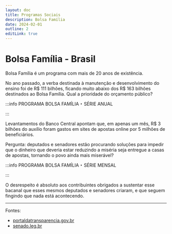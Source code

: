 ```yaml
---
layout: doc
title: Programas Sociais
description: Bolsa Família
date: 2024-02-01
outline: 2
editLink: true
---
```


<script setup>
import BolsaFamiliaBrasilMensal from '../components/BolsaFamiliaBrasilMensal.vue';
import BolsaFamiliaBrasilAnual from '../components/BolsaFamiliaBrasilAnual.vue';
</script>

# Bolsa Família - Brasil

Bolsa Família é um programa com mais de 20 anos de existência.

No ano passado, a verba destinada à manutenção e desenvolvimento do ensino foi de R$ 111 bilhões, ficando muito abaixo dos R$ 163 bilhões destinados ao Bolsa Família. Qual a prioridade do orçamento público?

:::info PROGRAMA BOLSA FAMÍLIA ‣ SÉRIE ANUAL
<!-- <br /> -->
<BolsaFamiliaBrasilAnual />
:::

Levantamentos do Banco Central apontam que, em apenas um mês, R$ 3 bilhões do auxílio foram gastos em sites de apostas online por 5 milhões de beneficiários.

Pergunta: deputados e senadores estão procurando soluções para impedir que o dinheiro que deveria estar reduzindo a miséria seja entregue a casas de apostas, tornando o povo ainda mais miserável?

:::info PROGRAMA BOLSA FAMÍLIA ‣ SÉRIE MENSAL
<!-- <br /> -->
<BolsaFamiliaBrasilMensal />
:::

O desrespeito é absoluto aos contribuintes obrigados a sustentar esse bacanal que esses mesmos deputados e senadores criaram, e que seguem fingindo que nada está acontecendo.

---
Fontes:
- [portaldatransparencia.gov.br](https://portaldatransparencia.gov.br/download-de-dados)
- [senado.leg.br](https://www12.senado.leg.br/radio/1/noticia/2024/09/25/beneficiarios-do-bolsa-familia-enviaram-r-3-bi-para-bets-em-agosto-segundo-o-bc)